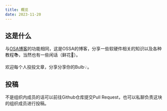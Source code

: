 ```yaml
---
title: 概览
date: 2023-11-20
---
```


## 这是什么

与[OSA博客](https://cczu-ossa.github.io/home-legacy/)的功能相同，这是OSSA的博客，分享一些软硬件相关的知识以及各种教程📚，当然也有一些闲话（鲜花🌹）。

欢迎每个人投投文章，分享分享你的Bulb💡。

## 投稿

不是组织内成员的话可以前往Github仓库提交Pull Request，也可以私聊负责这块的组织成员进行投稿。
